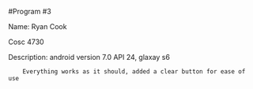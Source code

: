 #Program #3

Name: Ryan Cook

Cosc 4730

Description: android version 7.0 API 24, glaxay s6

        Everything works as it should, added a clear button for ease of use
